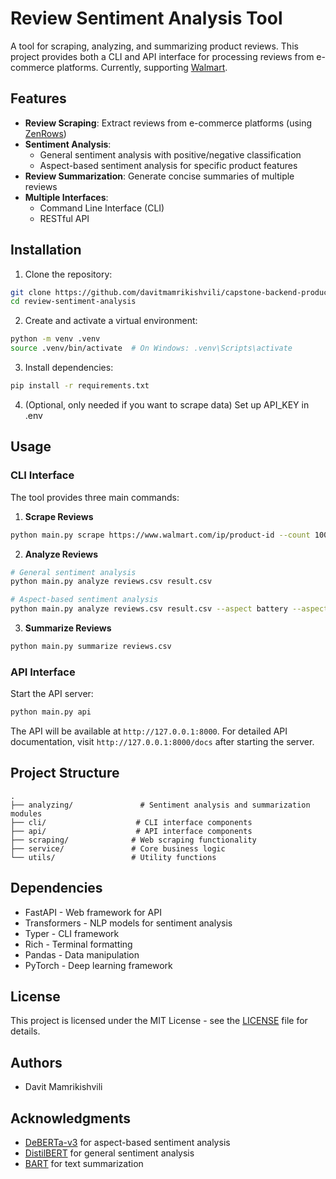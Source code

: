 # Review Sentiment Analysis Tool

A tool for scraping, analyzing, and summarizing product reviews. This project provides both a CLI and API interface for processing reviews from e-commerce platforms. Currently, supporting [Walmart](https://www.walmart.com).

## Features

- **Review Scraping**: Extract reviews from e-commerce platforms (using [ZenRows](https://app.zenrows.com))
- **Sentiment Analysis**: 
  - General sentiment analysis with positive/negative classification
  - Aspect-based sentiment analysis for specific product features
- **Review Summarization**: Generate concise summaries of multiple reviews
- **Multiple Interfaces**: 
  - Command Line Interface (CLI)
  - RESTful API

## Installation

1. Clone the repository:
```bash
git clone https://github.com/davitmamrikishvili/capstone-backend-product-review-analyzer.git
cd review-sentiment-analysis
```

2. Create and activate a virtual environment:
```bash
python -m venv .venv
source .venv/bin/activate  # On Windows: .venv\Scripts\activate
```

3. Install dependencies:
```bash
pip install -r requirements.txt
```

4. (Optional, only needed if you want to scrape data) Set up API_KEY in .env 

## Usage

### CLI Interface

The tool provides three main commands:

1. **Scrape Reviews**
```bash
python main.py scrape https://www.walmart.com/ip/product-id --count 100 --order relevancy
```

2. **Analyze Reviews**
```bash
# General sentiment analysis
python main.py analyze reviews.csv result.csv

# Aspect-based sentiment analysis
python main.py analyze reviews.csv result.csv --aspect battery --aspect display
```

3. **Summarize Reviews**
```bash
python main.py summarize reviews.csv
```

### API Interface

Start the API server:
```bash
python main.py api
```

The API will be available at `http://127.0.0.1:8000`. For detailed API documentation, visit `http://127.0.0.1:8000/docs` after starting the server.

## Project Structure

```
.
├── analyzing/               # Sentiment analysis and summarization modules
├── cli/                    # CLI interface components
├── api/                    # API interface components
├── scraping/              # Web scraping functionality
├── service/               # Core business logic
└── utils/                 # Utility functions
```

## Dependencies

- FastAPI - Web framework for API
- Transformers - NLP models for sentiment analysis
- Typer - CLI framework
- Rich - Terminal formatting
- Pandas - Data manipulation
- PyTorch - Deep learning framework

## License

This project is licensed under the MIT License - see the [LICENSE](LICENSE) file for details.

## Authors

- Davit Mamrikishvili

## Acknowledgments

- [DeBERTa-v3](https://huggingface.co/yangheng/deberta-v3-base-absa-v1.1) for aspect-based sentiment analysis
- [DistilBERT](https://huggingface.co/distilbert-base-uncased-finetuned-sst-2-english) for general sentiment analysis
- [BART](https://huggingface.co/facebook/bart-large-cnn) for text summarization
